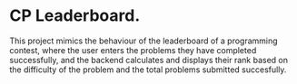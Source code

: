 # CP Leaderboard.
This project mimics the behaviour of the leaderboard of a programming contest, where the user enters the problems they have completed successfully, and the backend calculates and displays their rank based on the difficulty of the problem and the total problems submitted succesfully.
